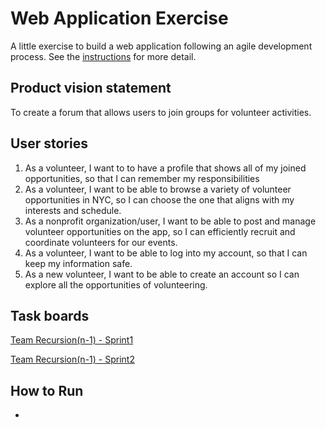 # Web Application Exercise

A little exercise to build a web application following an agile development process. See the [instructions](instructions.md) for more detail.

## Product vision statement

To create a forum that allows users to join groups for volunteer activities.

## User stories

1. As a volunteer, I want to to have a profile that shows all of my joined opportunities, so that I can remember my responsibilities
2. As a volunteer, I want to be able to browse a variety of volunteer opportunities in NYC, so I can choose the one that aligns with my interests and schedule.
3. As a nonprofit organization/user, I want to be able to post and manage volunteer opportunities on the app, so I can efficiently recruit and coordinate volunteers for our events.
4. As a volunteer, I want to be able to log into my account, so that I can keep my information safe.
5. As a new volunteer, I want to be able to create an account so I can explore all the opportunities of volunteering.

## Task boards

[Team Recursion(n-1) - Sprint1](https://github.com/orgs/software-students-fall2023/projects/24/views/2?filterQuery=label%3Atask)

[Team Recursion(n-1) - Sprint2](https://github.com/orgs/software-students-fall2023/projects/68/views/2)

## How to Run

- 

